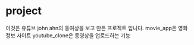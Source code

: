 # project
이것은 유튜브  john ahn의 동여상을 보고 만든 프로젝트 입니다.
movie_app은 영화 정보 사이트
youtube_clone은 동영상을 업로드하는 기능 
